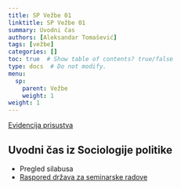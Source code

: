 ```yaml
---
title: SP Vežbe 01
linktitle: SP Vežbe 01
summary: Uvodni čas
authors: [Aleksandar Tomašević]
tags: [vežbe]
categories: []
toc: true  # Show table of contents? true/false
type: docs  # Do not modify.
menu:
  sp:
    parent: Vežbe
    weight: 1
weight: 1
---
```


[Evidencija prisustva](https://forms.gle/KzYruv84nTmFbk6e6)

## Uvodni čas iz Sociologije politike

- Pregled silabusa
- [Raspored država za seminarske radove](sp-drz.html)

